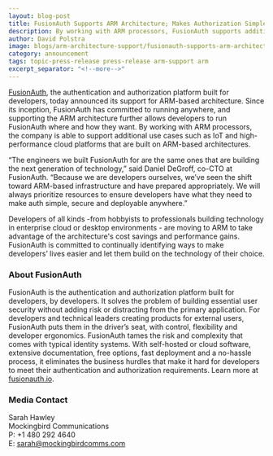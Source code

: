```yaml
---
layout: blog-post
title: FusionAuth Supports ARM Architecture; Makes Authorization Simple for Developers Building on ARM Architecture
description: By working with ARM processors, FusionAuth supports additional use cases such as IoT and high-performance cloud platforms built on ARM-based architectures.
author: David Polstra
image: blogs/arm-architecture-support/fusionauth-supports-arm-architecture.png
category: announcement
tags: topic-press-release press-release arm-support arm
excerpt_separator: "<!--more-->"
---
```


[FusionAuth](/), the authentication and authorization platform built for developers, today announced its support for ARM-based architecture. Since its inception, FusionAuth has committed to running anywhere, and supporting the ARM architecture further allows developers to run FusionAuth where and how they want. By working with ARM processors, the company is able to support additional use cases such as IoT and high-performance cloud platforms that are built on ARM-based architectures.


<!--more-->


“The engineers we built FusionAuth for are the same ones that are building the next generation of technology,” said Daniel DeGroff, co-CTO at FusionAuth. “Because we are developers ourselves, we’ve seen the shift toward ARM-based infrastructure and have prepared appropriately. We will always prioritize resources to ensure developers have what they need to make auth simple, secure and deployable anywhere.”  

Developers of all kinds -from hobbyists to professionals building technology in enterprise cloud or desktop environments - are moving to ARM to take advantage of the architecture's cost savings and performance gains. FusionAuth is committed to continually identifying ways to make developers’ lives easier and let them build on the technology of their choice.

### About FusionAuth

FusionAuth is the authentication and authorization platform built for developers, by developers. It solves the problem of building essential user security without adding risk or distracting from the primary application. For developers and technical leaders creating products for external users, FusionAuth puts them in the driver’s seat, with control, flexibility and developer ergonomics. FusionAuth tames the risk and complexity that comes with typical identity systems. With self-hosted or cloud software, extensive documentation, free options, fast deployment and a no-hassle process, it eliminates the business hurdles that make it hard for developers to meet their authentication and authorization requirements. Learn more at [fusionauth.io](/). 


### Media Contact

Sarah Hawley  
Mockingbird Communications  
P: +1 480 292 4640  
E: sarah@mockingbirdcomms.com

